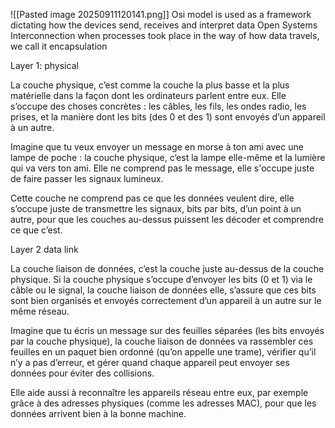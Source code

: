![[Pasted image 20250911120141.png]]
Osi model is used as a framework dictating how the devices send, receives and interpret data
Open Systems Interconnection 
when processes took place in the way of  how data travels, we call it encapsulation

Layer 1: physical

La couche physique, c’est comme la couche la plus basse et la plus matérielle dans la façon dont les ordinateurs parlent entre eux. Elle s’occupe des choses concrètes : les câbles, les fils, les ondes radio, les prises, et la manière dont les bits (des 0 et des 1) sont envoyés d’un appareil à un autre.

Imagine que tu veux envoyer un message en morse à ton ami avec une lampe de poche : la couche physique, c’est la lampe elle-même et la lumière qui va vers ton ami. Elle ne comprend pas le message, elle s'occupe juste de faire passer les signaux lumineux.

Cette couche ne comprend pas ce que les données veulent dire, elle s’occupe juste de transmettre les signaux, bits par bits, d’un point à un autre, pour que les couches au-dessus puissent les décoder et comprendre ce que c’est.

Layer 2 data link

La couche liaison de données, c’est la couche juste au-dessus de la couche physique. Si la couche physique s’occupe d’envoyer les bits (0 et 1) via le câble ou le signal, la couche liaison de données elle, s’assure que ces bits sont bien organisés et envoyés correctement d’un appareil à un autre sur le même réseau.

Imagine que tu écris un message sur des feuilles séparées (les bits envoyés par la couche physique), la couche liaison de données va rassembler ces feuilles en un paquet bien ordonné (qu’on appelle une trame), vérifier qu’il n’y a pas d’erreur, et gérer quand chaque appareil peut envoyer ses données pour éviter des collisions.

Elle aide aussi à reconnaître les appareils réseau entre eux, par exemple grâce à des adresses physiques (comme les adresses MAC), pour que les données arrivent bien à la bonne machine.